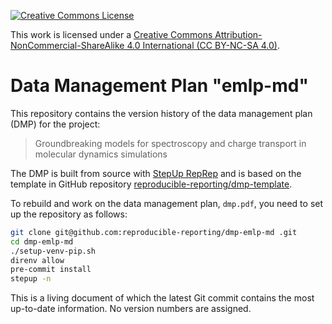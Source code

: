 [![Creative Commons License](https://i.creativecommons.org/l/by-nc-sa/4.0/88x31.png)](http://creativecommons.org/licenses/by-nc-sa/4.0/)

This work is licensed under a [Creative Commons Attribution-NonCommercial-ShareAlike 4.0 International (CC BY-NC-SA 4.0)](http://creativecommons.org/licenses/by-nc-sa/4.0/).


# Data Management Plan "emlp-md"

This repository contains the version history of the data management plan (DMP) for the project:

> Groundbreaking models for spectroscopy and charge transport in molecular dynamics simulations

The DMP is built from source with
[StepUp RepRep](https://reproducible-reporting.github.io/stepup-reprep/)
and is based on the template in GitHub repository
[reproducible-reporting/dmp-template](https://github.com/reproducible-reporting/dmp-template).

To rebuild and work on the data management plan, `dmp.pdf`,
you need to set up the repository as follows:

```bash
git clone git@github.com:reproducible-reporting/dmp-emlp-md .git
cd dmp-emlp-md
./setup-venv-pip.sh
direnv allow
pre-commit install
stepup -n
```

This is a living document of which the latest Git commit contains the most up-to-date information.
No version numbers are assigned.
